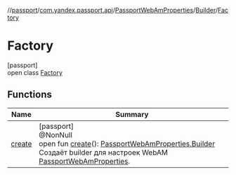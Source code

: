 //[passport](../../../../../index.md)/[com.yandex.passport.api](../../../index.md)/[PassportWebAmProperties](../../index.md)/[Builder](../index.md)/[Factory](index.md)

# Factory

[passport]\
open class [Factory](index.md)

## Functions

| Name | Summary |
|---|---|
| [create](create.md) | [passport]<br>@NonNull<br>open fun [create](create.md)(): [PassportWebAmProperties.Builder](../index.md)<br>Создаёт builder для настроек WebAM [PassportWebAmProperties](../../index.md). |

